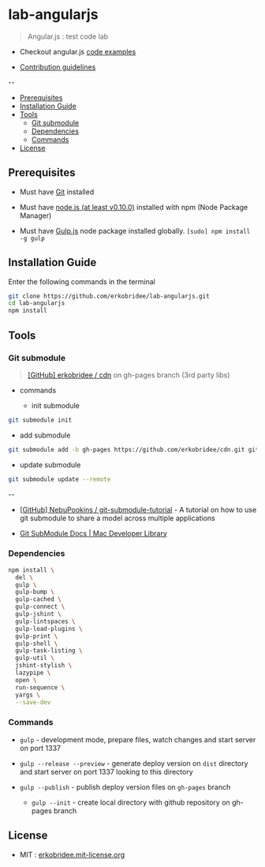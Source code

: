 # lab-angularjs

> Angular.js : test code lab

* Checkout angular.js [code examples](src/lab)

* [Contribution guidelines](CONTRIBUTING.md)

--

<!-- toc -->

* [Prerequisites](#prerequisites)
* [Installation Guide](#installation-guide)
* [Tools](#tools)
  * [Git submodule](#git-submodule)
  * [Dependencies](#dependencies)
  * [Commands](#commands)
* [License](#license)

<!-- toc stop -->



## Prerequisites

* Must have [Git](http://git-scm.com/) installed

* Must have [node.js (at least v0.10.0)](http://nodejs.org/) installed with npm (Node Package Manager)

* Must have [Gulp.js](http://gulpjs.com/) node package installed globally.  `[sudo] npm install -g gulp`


## Installation Guide

Enter the following commands in the terminal

```bash
git clone https://github.com/erkobridee/lab-angularjs.git
cd lab-angularjs
npm install
```


## Tools

### Git submodule

> [[GitHub] erkobridee / cdn](https://github.com/erkobridee/cdn) on gh-pages branch (3rd party libs)

* commands

  * init submodule

```bash
git submodule init
```

  * add submodule

```bash
git submodule add -b gh-pages https://github.com/erkobridee/cdn.git gitsubmodule/cdn
```

  * update submodule

```bash
git submodule update --remote
```

--

* [[GitHub] NebuPookins / git-submodule-tutorial](https://github.com/NebuPookins/git-submodule-tutorial) - A tutorial on how to use git submodule to share a model across multiple applications

* [Git SubModule Docs | Mac Developer Library](https://developer.apple.com/library/mac/documentation/Darwin/Reference/ManPages/man1/git-submodule.1.html)


### Dependencies

```bash
npm install \
  del \
  gulp \
  gulp-bump \
  gulp-cached \
  gulp-connect \
  gulp-jshint \
  gulp-lintspaces \
  gulp-load-plugins \
  gulp-print \
  gulp-shell \
  gulp-task-listing \
  gulp-util \
  jshint-stylish \
  lazypipe \
  open \
  run-sequence \
  yargs \
  --save-dev
```


### Commands

* `gulp` - development mode, prepare files, watch changes and start server on port 1337

* `gulp --release --preview` - generate deploy version on `dist` directory and start server on port 1337 looking to this directory

* `gulp --publish` - publish deploy version files on `gh-pages` branch

  * `gulp --init` - create local directory with github repository on gh-pages branch


## License

* MIT : [erkobridee.mit-license.org](http://erkobridee.mit-license.org/)
